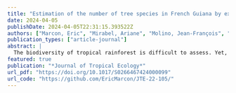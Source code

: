 ```yaml
---
title: "Estimation of the number of tree species in French Guiana by extrapolation of permanent plots richness"
date: 2024-04-05
publishDate: 2024-04-05T22:31:15.393522Z
authors: ["Marcon, Eric", "Mirabel, Ariane", "Molino, Jean-François", "Sabatier, Daniel"]
publication_types: ["article-journal"]
abstract: |
  The biodiversity of tropical rainforest is difficult to assess. Yet, its estimation is necessary for conservation purposes, to evaluate our level of knowledge and the risks faced by the forest in relation to global change. Our contribution is to estimate the regional richness of tree species from local but widely spread inventories. We reviewed the methods available, which are nonparametric estimators based on abundance or occurrence data, log-series extrapolation and the universal species–area relationship based on maximum entropy. Appropriate methods depend on the scale considered. Harte's self-similarity model is suitable at the regional scale, while the log-series extrapolation is not. GuyaDiv is a network of forest plots installed over the whole territory of French Guiana, where trees over 10 cm DBH are identified. We used its information (1315 species censused in 68 one-hectare plots) to estimate the exponent of the species–area relationship, assuming Arrhenius's power law. We could then extrapolate the number of species from three local, wide inventories (over 2.5 km2). We evaluated the number of tree species around 2200 over the territory.
featured: true
publication: "*Journal of Tropical Ecology*"
url_pdf: "https://doi.org/10.1017/S0266467424000099"
url_code: "https://github.com/EricMarcon/JTE-22-105/"
---
```


<span class="__dimensions_badge_embed__" data-doi="10.1017/S0266467424000099"></span><script async src="https://badge.dimensions.ai/badge.js" charset="utf-8"></script>

